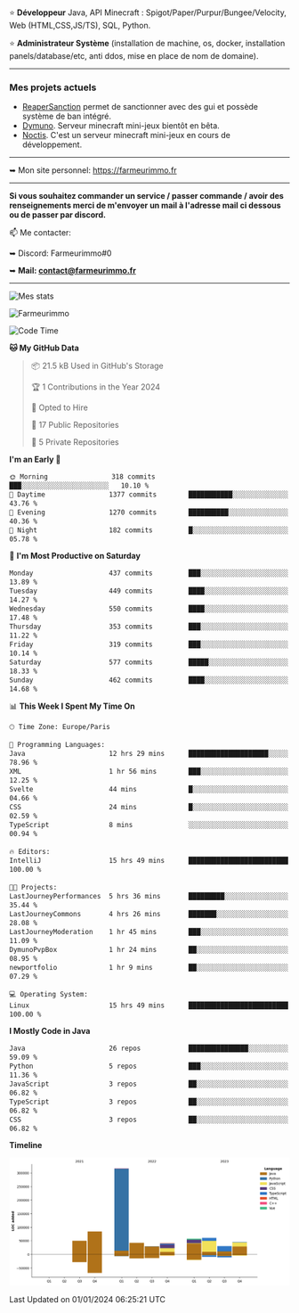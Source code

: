 ⭐ **Développeur** Java, API Minecraft : Spigot/Paper/Purpur/Bungee/Velocity, Web (HTML,CSS,JS/TS), SQL, Python.

⭐ **Administrateur Système** (installation de machine, os, docker, installation panels/database/etc, anti ddos, mise en place de nom de domaine).

---

### Mes projets actuels
- [ReaperSanction](https://www.spigotmc.org/resources/reapersanction.89580/) permet de sanctionner avec des gui et possède système de ban intégré.
- [Dymuno](https://discord.gg/dymuno-community-986460742293282886). Serveur minecraft mini-jeux bientôt en bêta.
- [Noctis](https://discord.gg/ydRurvUJ8U). C'est un serveur minecraft mini-jeux en cours de développement.

---

➥ Mon site personnel: https://farmeurimmo.fr

---

**Si vous souhaitez commander un service / passer commande / avoir des renseignements merci de m'envoyer un mail à l'adresse mail ci dessous ou de passer par discord.**

📫 Me contacter:
 
   ➥ Discord: Farmeurimmo#0
   
   ➥ **Mail: contact@farmeurimmo.fr**

---

![Mes stats](https://github-readme-stats.farmeurimmo.fr/api?username=Farmeurimmo&count_private=true&show_icons=true&theme=radical)

<img src="https://komarev.com/ghpvc/?username=Farmeurimmo" alt="Farmeurimmo" />

<!--START_SECTION:waka-->
![Code Time](http://img.shields.io/badge/Code%20Time-1%2C085%20hrs%2038%20mins-blue)

**🐱 My GitHub Data** 

> 📦 21.5 kB Used in GitHub's Storage 
 > 
> 🏆 1 Contributions in the Year 2024
 > 
> 💼 Opted to Hire
 > 
> 📜 17 Public Repositories 
 > 
> 🔑 5 Private Repositories 
 > 
**I'm an Early 🐤** 

```text
🌞 Morning                318 commits         ███░░░░░░░░░░░░░░░░░░░░░░   10.10 % 
🌆 Daytime                1377 commits        ███████████░░░░░░░░░░░░░░   43.76 % 
🌃 Evening                1270 commits        ██████████░░░░░░░░░░░░░░░   40.36 % 
🌙 Night                  182 commits         █░░░░░░░░░░░░░░░░░░░░░░░░   05.78 % 
```
📅 **I'm Most Productive on Saturday** 

```text
Monday                   437 commits         ███░░░░░░░░░░░░░░░░░░░░░░   13.89 % 
Tuesday                  449 commits         ████░░░░░░░░░░░░░░░░░░░░░   14.27 % 
Wednesday                550 commits         ████░░░░░░░░░░░░░░░░░░░░░   17.48 % 
Thursday                 353 commits         ███░░░░░░░░░░░░░░░░░░░░░░   11.22 % 
Friday                   319 commits         ███░░░░░░░░░░░░░░░░░░░░░░   10.14 % 
Saturday                 577 commits         █████░░░░░░░░░░░░░░░░░░░░   18.33 % 
Sunday                   462 commits         ████░░░░░░░░░░░░░░░░░░░░░   14.68 % 
```


📊 **This Week I Spent My Time On** 

```text
🕑︎ Time Zone: Europe/Paris

💬 Programming Languages: 
Java                     12 hrs 29 mins      ████████████████████░░░░░   78.96 % 
XML                      1 hr 56 mins        ███░░░░░░░░░░░░░░░░░░░░░░   12.25 % 
Svelte                   44 mins             █░░░░░░░░░░░░░░░░░░░░░░░░   04.66 % 
CSS                      24 mins             █░░░░░░░░░░░░░░░░░░░░░░░░   02.59 % 
TypeScript               8 mins              ░░░░░░░░░░░░░░░░░░░░░░░░░   00.94 % 

🔥 Editors: 
IntelliJ                 15 hrs 49 mins      █████████████████████████   100.00 % 

🐱‍💻 Projects: 
LastJourneyPerformances  5 hrs 36 mins       █████████░░░░░░░░░░░░░░░░   35.44 % 
LastJourneyCommons       4 hrs 26 mins       ███████░░░░░░░░░░░░░░░░░░   28.08 % 
LastJourneyModeration    1 hr 45 mins        ███░░░░░░░░░░░░░░░░░░░░░░   11.09 % 
DymunoPvpBox             1 hr 24 mins        ██░░░░░░░░░░░░░░░░░░░░░░░   08.95 % 
newportfolio             1 hr 9 mins         ██░░░░░░░░░░░░░░░░░░░░░░░   07.29 % 

💻 Operating System: 
Linux                    15 hrs 49 mins      █████████████████████████   100.00 % 
```

**I Mostly Code in Java** 

```text
Java                     26 repos            ███████████████░░░░░░░░░░   59.09 % 
Python                   5 repos             ███░░░░░░░░░░░░░░░░░░░░░░   11.36 % 
JavaScript               3 repos             ██░░░░░░░░░░░░░░░░░░░░░░░   06.82 % 
TypeScript               3 repos             ██░░░░░░░░░░░░░░░░░░░░░░░   06.82 % 
CSS                      3 repos             ██░░░░░░░░░░░░░░░░░░░░░░░   06.82 % 
```



**Timeline**

![Lines of Code chart](https://raw.githubusercontent.com/Farmeurimmo/Farmeurimmo/main/assets/bar_graph.png)


 Last Updated on 01/01/2024 06:25:21 UTC
<!--END_SECTION:waka-->
